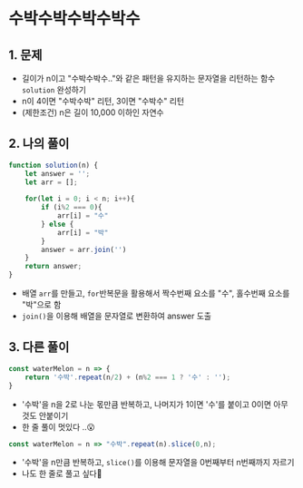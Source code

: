 # 수박수박수박수박수
## 1. 문제
- 길이가 n이고 "수박수박수.."와 같은 패턴을 유지하는 문자열을 리턴하는 함수 ```solution``` 완성하기
- n이 4이면 "수박수박" 리턴, 3이면 "수박수" 리턴
- (제한조건) n은 길이 10,000 이하인 자연수

## 2. 나의 풀이
```javascript
function solution(n) {
    let answer = '';
    let arr = [];
    
    for(let i = 0; i < n; i++){
        if (i%2 === 0){
            arr[i] = "수"
        } else {
            arr[i] = "박"
        }
        answer = arr.join('')
    } 
    return answer;
}
```
- 배열 ```arr```를 만들고, ```for```반복문을 활용해서 짝수번째 요소를 "수", 홀수번째 요소를 "박"으로 함
- ```join()```을 이용해 배열을 문자열로 변환하여 answer 도출

## 3. 다른 풀이
```javascript
const waterMelon = n => {
    return '수박'.repeat(n/2) + (n%2 === 1 ? '수' : '');
}
```
- '수박'을 n을 2로 나눈 몫만큼 반복하고, 나머지가 1이면 '수'를 붙이고 0이면 아무것도 안붙이기
- 한 줄 풀이 멋있다 ..😮
```javascript
const waterMelon = n => "수박".repeat(n).slice(0,n);
```
- '수박'을 n만큼 반복하고, ```slice()```를 이용해 문자열을 0번째부터 n번째까지 자르기
- 나도 한 줄로 풀고 싶다🥺
